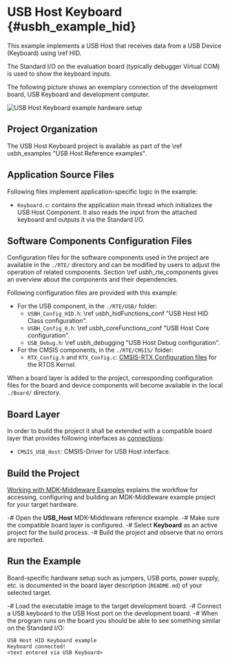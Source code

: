 # USB Host Keyboard {#usbh_example_hid}

This example implements a USB Host that receives data from a USB Device (Keyboard) using \ref HID.

The Standard I/O on the evaluation board (typically debugger Virtual COM) is used to show the keyboard inputs.

The following picture shows an exemplary connection of the development board, USB Keyboard and development computer.

![USB Host Keyboard example hardware setup](usbh_hid_setup.png)

## Project Organization

The USB Host Keyboard project is available as part of the \ref usbh_examples "USB Host Reference examples".

<h2>Application Source Files</h2>

Following files implement application-specific logic in the example:

 - `Keyboard.c`: contains the application main thread which initializes the USB Host Component. It also reads the input from the attached keyboard and outputs it via the Standard I/O.

<h2>Software Components Configuration Files</h2>

Configuration files for the software components used in the project are available in the `./RTE/` directory and can be modified by users to adjust the operation of related components. Section \ref usbh_rte_components gives an overview about the components and their dependencies.

Following configuration files are provided with this example:

 - For the USB component, in the `./RTE/USB/` folder:
   - `USBH_Config_HID.h`: \ref usbh_hidFunctions_conf "USB Host HID Class configuration".
   - `USBH_Config_0.h`: \ref usbh_coreFunctions_conf "USB Host Core configuration".
   - `USB_Debug.h`: \ref usbh_debugging "USB Host Debug configuration".
 - For the CMSIS components, in the `./RTE/CMSIS/` folder:
   - `RTX_Config.h` and `RTX_Config.c`: [CMSIS-RTX Configuration files](https://arm-software.github.io/CMSIS-RTX/latest/config_rtx5.html) for the RTOS Kernel.

When a board layer is added to the project, corresponding configuration files for the board and device components will become available in the local `./Board/` directory.

<h2>Board Layer</h2>

In order to build the project it shall be extended with a compatible board layer that provides following interfaces as [connections](https://github.com/Open-CMSIS-Pack/cmsis-toolbox/blob/main/docs/ReferenceApplications.md#connections):
 - `CMSIS_USB_Host`: CMSIS-Driver for USB Host interface.

## Build the Project

[Working with MDK-Middleware Examples](../General/working_with_examples.html) explains the workflow for accessing, configuring and building an MDK-Middleware example project for your target hardware.

 -# Open the **USB_Host** MDK-Middleware reference example.
 -# Make sure the compatible board layer is configured.
 -# Select **Keyboard** as an active project for the build process.
 -# Build the project and observe that no errors are reported.

## Run the Example

Board-specific hardware setup such as jumpers, USB ports, power supply, etc. is documented in the board layer description (`README.md`) of your selected target.

 -# Load the executable image to the target development board.
 -# Connect a USB keyboard to the USB Host port on the development board.
 -# When the program runs on the board you should be able to see something similar on the Standard I/O:
  ```
  USB Host HID Keyboard example
  Keyboard connected!
  <text entered via USB Keyboard>
  ```
